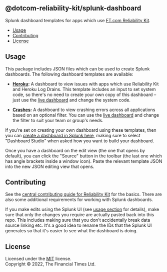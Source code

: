 
## @dotcom-reliability-kit/splunk-dashboard

Splunk dashboard templates for apps which use [FT.com Reliability Kit](https://github.com/Financial-Times/dotcom-reliability-kit#readme).

  * [Usage](#usage)
  * [Contributing](#contributing)
  * [License](#license)


## Usage

This package includes JSON files which can be used to create Splunk dashboards. The following dashboard templates are available:

  * **[Heroku](./src/heroku.json):** A dashboard to view issues with apps which use Reliability Kit and Heroku Log Drains. This template includes an input to set system code, so there's no need to create your own copy of this dashboard – just use the [live dashboard](https://financialtimes.splunkcloud.com/en-US/app/search/reliability_kit_heroku) and change the system code.

  * **[Crashes](./src/crashes.json):** A dashboard to view crashing errors across all applications based on an optional filter. You can use the [live dashboard](https://financialtimes.splunkcloud.com/en-US/app/search/reliability_kit_crashes) and change the filter to suit your team or group's needs.

If you're set on creating your own dashboard using these templates, then you can [create a dashboard in Splunk here](https://financialtimes.splunkcloud.com/en-US/app/search/dashboards), making sure to select "Dashboard Studio" when asked how you want to build your dashboard.

Once you have a dashboard on the edit view (the one that opens by default), you can click the "Source" button in the toolbar (the last one which has angle brackets inside a window icon). Paste the relevant template JSON into the new JSON editing view that opens.


## Contributing

See the [central contributing guide for Reliability Kit](https://github.com/Financial-Times/dotcom-reliability-kit/blob/main/docs/contributing.md) for the basics. There are also some additional requirements for working with Splunk dashboards.

If you make edits using the Splunk UI (see [usage section](#usage) for details), make sure that only the changes you require are actually pasted back into this repo. This includes making sure that you don't accidentally break data source linking etc. It's a good idea to rename the IDs that the Splunk UI generates so that it's easier to see what the dashboard is doing.


## License

Licensed under the [MIT](https://github.com/Financial-Times/dotcom-reliability-kit/blob/main/LICENSE) license.<br/>
Copyright &copy; 2022, The Financial Times Ltd.
